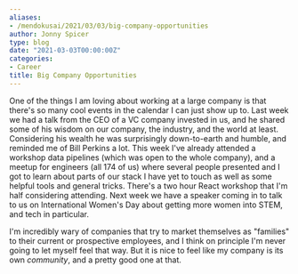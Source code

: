 ```yaml
---
aliases:
- /mendokusai/2021/03/03/big-company-opportunities
author: Jonny Spicer
type: blog
date: "2021-03-03T00:00:00Z"
categories:
- Career
title: Big Company Opportunities
---
```

One of the things I am loving about working at a large company is that there's
so many cool events in the calendar I can just show up to. Last week we had a
talk from the CEO of a VC company invested in us, and he shared some of his
wisdom on our company, the industry, and the world at least. Considering his
wealth he was surprisingly down-to-earth and humble, and reminded me of Bill
Perkins a lot. This week I've already attended a workshop data pipelines (which
was open to the whole company), and a meetup for engineers (all 174 of us) where
several people presented and I got to learn about parts of our stack I have
yet to touch as well as some helpful tools and general tricks. There's a two
hour React workshop that I'm half considering attending. Next week we have
a speaker coming in to talk to us on International Women's Day about getting more
women into STEM, and tech in particular.

I'm incredibly wary of companies that try to market themselves as "families" to
their current or prospective employees, and I think on principle I'm never going
to let myself feel that way. But it is nice to feel like my company is its own
*community*, and a pretty good one at that.
